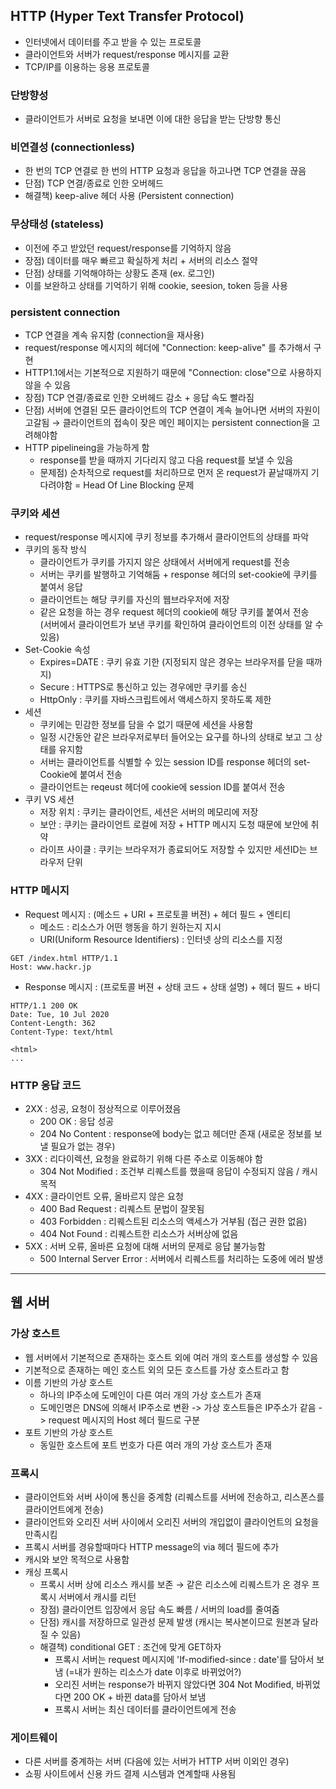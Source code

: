 ## HTTP (Hyper Text Transfer Protocol)

- 인터넷에서 데이터를 주고 받을 수 있는 프로토콜
- 클라이언트와 서버가 request/response 메시지를 교환
- TCP/IP를 이용하는 응용 프로토콜

### 단방향성
- 클라이언트가 서버로 요청을 보내면 이에 대한 응답을 받는 단방향 통신

### 비연결성 (connectionless)
- 한 번의 TCP 연결로 한 번의 HTTP 요청과 응답을 하고나면 TCP 연결을 끊음
- 단점) TCP 연결/종료로 인한 오버헤드
- 해결책) keep-alive 헤더 사용 (Persistent connection)

### 무상태성 (stateless)
- 이전에 주고 받았던 request/response를 기억하지 않음
- 장점) 데이터를 매우 빠르고 확실하게 처리 + 서버의 리소스 절약
- 단점) 상태를 기억해야하는 상황도 존재 (ex. 로그인)
- 이를 보완하고 상태를 기억하기 위해 cookie, seesion, token 등을 사용

### persistent connection

- TCP 연결을 계속 유지함 (connection을 재사용)
- request/response 메시지의 헤더에 "Connection: keep-alive" 를 추가해서 구현
- HTTP1.1에서는 기본적으로 지원하기 때문에 "Connection: close"으로 사용하지 않을 수 있음
- 장점) TCP 연결/종료로 인한 오버헤드 감소 + 응답 속도 빨라짐
- 단점) 서버에 연결된 모든 클라이언트의 TCP 연결이 계속 늘어나면 서버의 자원이 고갈됨 → 클라이언트의 접속이 잦은 메인 페이지는 persistent connection을 고려해야함
- HTTP pipelineing을 가능하게 함
    - response를 받을 때까지 기다리지 않고 다음 request를 보낼 수 있음
    - 문제점) 순차적으로 request를 처리하므로 먼저 온 request가 끝날때까지 기다려야함 = Head Of Line Blocking 문제

### 쿠키와 세션

- request/response 메시지에 쿠키 정보를 추가해서 클라이언트의 상태를 파악
- 쿠키의 동작 방식
    - 클라이언트가 쿠키를 가지지 않은 상태에서 서버에게 request를 전송
    - 서버는 쿠키를 발행하고 기억해둠 + response 헤더의 set-cookie에 쿠키를 붙여서 응답
    - 클라이언트는 해당 쿠키를 자신의 웹브라우저에 저장
    - 같은 요청을 하는 경우 request 헤더의 cookie에 해당 쿠키를 붙여서 전송      
    (서버에서 클라이언트가 보낸 쿠키를 확인하여 클라이언트의 이전 상태를 알 수 있음)
- Set-Cookie 속성
    - Expires=DATE : 쿠키 유효 기한 (지정되지 않은 경우는 브라우저를 닫을 때까지)
    - Secure : HTTPS로 통신하고 있는 경우에만 쿠키를 송신
    - HttpOnly : 쿠키를 자바스크립트에서 액세스하지 못하도록 제한
- 세션
    - 쿠키에는 민감한 정보를 담을 수 없기 때문에 세션을 사용함
    - 일정 시간동안 같은 브라우저로부터 들어오는 요구를 하나의 상태로 보고 그 상태를 유지함
    - 서버는 클라이언트를 식별할 수 있는 session ID를 response 헤더의 set-Cookie에 붙여서 전송
    - 클라이언트는 reqeust 헤더에 cookie에 session ID를 붙여서 전송
- 쿠키 VS 세션
    - 저장 위치 : 쿠키는 클라이언트, 세션은 서버의 메모리에 저장
    - 보안 : 쿠키는 클라이언트 로컬에 저장 + HTTP 메시지 도청 때문에 보안에 취약
    - 라이프 사이클 : 쿠키는 브라우저가 종료되어도 저장할 수 있지만 세션ID는 브라우저 단위
    
### HTTP 메시지
- Request 메시지 : (메소드 + URI + 프로토콜 버젼) + 헤더 필드 + 엔티티
    - 메소드 : 리소스가 어떤 행동을 하기 원하는지 지시
    - URI(Uniform Resource Identifiers) : 인터넷 상의 리소스를 지정
```
GET /index.html HTTP/1.1
Host: www.hackr.jp
```

- Response 메시지 : (프로토콜 버젼 + 상태 코드 + 상태 설명) + 헤더 필드 + 바디
```
HTTP/1.1 200 OK
Date: Tue, 10 Jul 2020
Content-Length: 362
Content-Type: text/html

<html>
...
```

### HTTP 응답 코드
- 2XX : 성공, 요청이 정상적으로 이루어졌음
    - 200 OK : 응답 성공
    - 204 No Content : response에 body는 없고 헤더만 존재 (새로운 정보를 보낼 필요가 없는 경우)
- 3XX : 리다이렉션, 요청을 완료하기 위해 다른 주소로 이동해야 함
    - 304 Not Modified : 조건부 리퀘스트를 했을때 응답이 수정되지 않음 / 캐시 목적
- 4XX : 클라이언트 오류, 올바르지 않은 요청
    - 400 Bad Request : 리퀘스트 문법이 잘못됨
    - 403 Forbidden : 리퀘스트된 리소스의 액세스가 거부됨 (접근 권한 없음)
    - 404 Not Found : 리퀘스트한 리소스가 서버상에 없음
- 5XX : 서버 오류, 올바른 요청에 대해 서버의 문제로 응답 불가능함
    - 500 Internal Server Error : 서버에서 리퀘스트를 처리하는 도중에 에러 발생

---
## 웹 서버
### 가상 호스트
- 웹 서버에서 기본적으로 존재하는 호스트 외에 여러 개의 호스트를 생성할 수 있음
- 기본적으로 존재하는 메인 호스트 외의 모든 호스트를 가상 호스트라고 함
- 이름 기반의 가상 호스트
    - 하나의 IP주소에 도메인이 다른 여러 개의 가상 호스트가 존재
    - 도메인명은 DNS에 의해서 IP주소로 변환 -> 가상 호스트들은 IP주소가 같음 -> request 메시지의 Host 헤더 필드로 구분
- 포트 기반의 가상 호스트
    - 동일한 호스트에 포트 번호가 다른 여러 개의 가상 호스트가 존재

### 프록시
- 클라이언트와 서버 사이에 통신을 중계함 (리퀘스트를 서버에 전송하고, 리스폰스를 클라이언트에게 전송)
- 클라이언트와 오리진 서버 사이에서 오리진 서버의 개입없이 클라이언트의 요청을 만족시킴
- 프록시 서버를 경유할때마다 HTTP message의 via 헤더 필드에 추가
- 캐시와 보안 목적으로 사용함
- 캐싱 프록시
    - 프록시 서버 상에 리소스 캐시를 보존 → 같은 리소스에 리퀘스트가 온 경우 프록시 서버에서 캐시를 리턴
    - 장점) 클라이언트 입장에서 응답 속도 빠름 / 서버의 load를 줄여줌
    - 단점) 캐시를 저장하므로 일관성 문제 발생 (캐시는 복사본이므로 원본과 달라질 수 있음)
    - 해결책) conditional GET : 조건에 맞게 GET하자
        - 프록시 서버는 request 메시지에 'If-modified-since : date'를 담아서 보냄 (=내가 원하는 리소스가 date 이후로 바뀌었어?)
        - 오리진 서버는 response가 바뀌지 않았다면 304 Not Modified, 바뀌었다면 200 OK + 바뀐 data를 담아서 보냄   
        - 프록시 서버는 최신 데이터를 클라이언트에게 전송 

### 게이트웨이
 - 다른 서버를 중계하는 서버 (다음에 있는 서버가 HTTP 서버 이외인 경우)
 - 쇼핑 사이트에서 신용 카드 결제 시스템과 연계할때 사용됨

